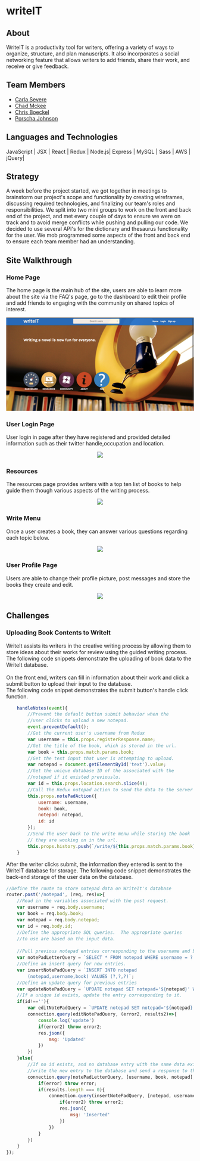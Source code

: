 # writeIT


## About
WriteIT is a productivity tool for writers, offering a variety of ways to organize, structure, and plan manuscripts. It also incorporates a social networking feature that allows writers to add friends, share their work, and receive or give feedback.

## Team Members
- [Carla Severe]
- [Chad Mckee]
- [Chris Boeckel]
- [Porscha Johnson]



[Carla Severe]:<https://github.com/csevere>
[Chad Mckee]:<https://github.com/chadm9>
[Chris Boeckel]: <https://github.com/cboe07>
[Porscha Johnson]: <https://github.com/Porscha07>


[here]:<>

## Languages and Technologies

JavaScript | JSX | React | Redux | Node.js| Express | MySQL | Sass | AWS | jQuery|


## Strategy

A week before the project started, we got together in meetings to brainstorm our project's scope and functionality by creating  wireframes, discussing required technologies, and finalizing our team's roles and responsibilities. We  split into two mini groups to work on the front and back end of the project, and met every couple of days to ensure we were on track and to avoid merge conflicts while pushing and pulling our code. We decided to use several API's for the dictionary and thesaurus functionality for the user. We mob programmed some aspects of the front and back end to ensure each team member had an understanding.

## Site Walkthrough

 ### Home Page
The home page is the main hub of the site, users are able to learn more about the site via the FAQ's page, go to the dashboard to edit their profile and add friends to engaging with the community on shared topics of interest.

<p align='center'>
  <img src="public/writeIT.png">
</p>

### User Login Page
User login in page after they have registered and provided detailed information such as their twitter handle,occupation and location.

<p align='center'>
  <img src="public/writeIt-user-login.png">
 </p>


 ### Resources
 The resources page provides writers with a top ten list of books to help guide them though various aspects of the writing process. 

<p align='center'>
  <img src="public/writeIt-resources.png">
</p>

### Write Menu
Once a user creates a book, they can answer various questions regarding each topic below.

<p align='center'>
  <img src="public/writeIt-Menu.png">
 </p>

### User Profile Page
Users are able to change their profile picture, post messages and store the books they create and edit.

 <p align='center'>
 	<img src='public/writeIt-user-page.png'>
 </p>
 
## Challenges

### Uploading Book Contents to WriteIt
WriteIt assists its writers in the creative writing process by
allowing them to store ideas about their works for review using
the guided writing process.  The following code snippets demonstrate
the uploading of book data to the WriteIt database.
<br><br>
On the front end, writers can fill in information about their work
and click a submit button to upload their input to the database.  
The following code snippet demonstrates the submit button's handle
click function.
```JavaScript
    handleNotes(event){
        //Prevent the default button submit behavior when the
        //user clicks to upload a new notepad.
        event.preventDefault();
        //Get the current user's username from Redux
        var username = this.props.registerResponse.name;
        //Get the title of the book, which is stored in the url.
        var book = this.props.match.params.book;
        //Get the text input that user is attempting to upload.
        var notepad = document.getElementById('text').value;
        //Get the unique database ID of the associated with the 
        //notepad if it existed previouslu.
        var id = this.props.location.search.slice(4);
        //Call the Redux notepad action to send the data to the server
        this.props.notePadAction({
            username: username,
            book: book,
            notepad: notepad,
            id: id
        });
        //Send the user back to the write menu while storing the book
        // they are wooking on in the url.  
        this.props.history.push(`/write/${this.props.match.params.book}`);
    }
```
After the writer clicks submit, the information they entered is sent to 
the WriteIT database for storage.  The following code snippet demonstrates
the back-end storage of the user data on the database.
```JavaScript
//Define the route to store notepad data on WriteIt's database
router.post('/notepad', (req, res)=>{
    //Read in the variables associated with the post request.
    var username = req.body.username;
    var book = req.body.book;
    var notepad = req.body.notepad;
    var id = req.body.id;
    //Define the appropriate SQL queries.  The appropriate queries
    //to use are based on the input data.
    
    //Pull previous notepad entries corresponding to the username and book title.
    var notePadLetterQuery = `SELECT * FROM notepad WHERE username = ? AND book = ? AND notepad = ?`;
    //Define an insert query for new entries.
    var insertNotePadQuery = `INSERT INTO notepad
        (notepad,username,book) VALUES (?,?,?)`;
    //Define an update query for previous entries
    var updateNotePadQuery = `UPDATE notepad SET notepad='${notepad}' WHERE username='${username}' AND book='${book}';`;
    //If a unique id exists, update the entry corresponding to it.
    if(id!==''){
        var editNotePadQuery = `UPDATE notepad SET notepad='${notepad}' WHERE id='${id}';`;
        connection.query(editNotePadQuery, (error2, results2)=>{
            console.log('update')
            if(error2) throw error2;
            res.json({
                msg: 'Updated'
            })
        })
    }else{
        //If no id exists, and no database entry with the same data exists,
        //write the new entry to the database and send a response to the front-end.
        connection.query(notePadLetterQuery, [username, book, notepad], (error,results)=>{
            if(error) throw error;
            if(results.length === 0){
                connection.query(insertNotePadQuery, [notepad, username, book],(error2, results2)=>{
                    if(error2) throw error2;
                    res.json({
                        msg: 'Inserted'
                    })
                })
            }
        })
    }
});

